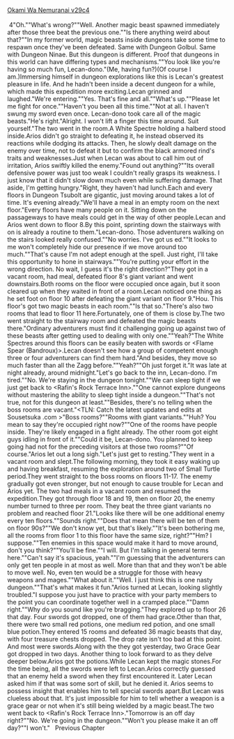 [Okami Wa Nemuranai v29c4](https://www.sousetsuka.com/2020/10/okami-wa-nemuranai-294.html)
<br/><br/>
 4"Oh.""What's wrong?""Well. Another magic beast spawned immediately after those three beat the previous one.""Is there anything weird about that?""In my former world, magic beasts inside dungeons take some time to respawn once they've been defeated. Same with Dungeon Golbul. Same with Dungeon Ninae. But this dungeon is different. Proof that dungeons in this world can have differing types and mechanisms.""You look like you're having so much fun, Lecan-dono."(Me, having fun?)(Of course I am.)Immersing himself in dungeon explorations like this is Lecan's greatest pleasure in life. And he hadn't been inside a decent dungeon for a while, which made this expedition more exciting.Lecan grinned and laughed."We're entering.""Yes. That's fine and all.""What's up.""Please let me fight for once.""Haven't you been all this time.""Not at all. I haven't swung my sword even once. Lecan-dono took care all of the magic beasts."He's right."Alright. I won't lift a finger this time around. Suit yourself."The two went in the room.A <Black Body> White Spectre holding a halberd stood inside.Arios didn't go straight to defeating it, he instead observed its reactions while dodging its attacks. Then, he slowly dealt damage on the enemy over time, not to defeat it but to confirm the black armored rind's traits and weaknesses.Just when Lecan was about to call him out of irritation, Arios swiftly killed the enemy."Found out anything?""Its overall defensive power was just too weak I couldn't really grasps its weakness. I just know that it didn't slow down much even while suffering damage. That aside, I'm getting hungry."Right, they haven't had lunch.Each and every floors in Dungeon Tsubolt are gigantic, just moving around takes a lot of time. It's evening already."We'll have a meal in an empty room on the next floor."Every floors have many people on it. Sitting down on the passageways to have meals could get in the way of other people.Lecan and Arios went down to floor 8.By this point, sprinting down the stairways with <Concealment> on is already a routine to them."Lecan-dono. Those adventurers walking on the stairs looked really confused.""No worries. I've got us <Conceal>ed.""It looks to me <Concealment> won't completely hide our presence if we move around too much.""That's cause I'm not adept enough at the spell. Just right, I'll take this opportunity to hone <Concealment> in stairways.""You're putting your effort in the wrong direction. No wait, I guess it's the right direction?"They got in a vacant room, had meal, defeated floor 8's giant variant and went downstairs.Both rooms on the floor were occupied once again, but it soon cleared up when they waited in front of a room.Lecan noticed one thing as he set foot on floor 10 after defeating the giant variant on floor 9."Hou. This floor's got two magic beasts in each room.""Is that so."There's also two rooms that lead to floor 11 here.Fortunately, one of them is close by.The two went straight to the stairway room and defeated the magic beasts there."Ordinary adventurers must find it challenging going up against two of these beasts after getting used to dealing with only one.""Yeah?"The White Spectres around this floors can be easily beaten with swords or <Flame Spear (Bandroux)>.Lecan doesn't see how a group of competent enough three or four adventurers can find them hard."And besides, they move so much faster than all the Zagg before.""Yeah?""Oh just forget it."It was late at night already, around midnight."Let's go back to the inn, Lecan-dono. I'm tired.""No. We're staying in the dungeon tonight.""We can sleep tight if we just get back to <Rafin's Rock Terrace Inn>.""One cannot explore dungeons without mastering the ability to sleep tight inside a dungeon.""That's not true, not for this dungeon at least.""Besides, there's no telling when the boss rooms are vacant."<TLN: Catch the latest updates and edits at Sousetsuka .com >"Boss rooms?""Rooms with giant variants.""Huh? You mean to say they're occupied right now?""One of the rooms have people inside. They're likely engaged in a fight already. The other room got eight guys idling in front of it.""Could it be, Lecan-dono. You planned to keep going had not for the preceding visitors at those two rooms?""Of course."Arios let out a long sigh."Let's just get to resting."They went in a vacant room and slept.The following morning, they took it easy waking up and having breakfast, resuming the exploration around two of Small Turtle period.They went straight to the boss rooms on floors 11-17. The enemy gradually got even stronger, but not enough to cause trouble for Lecan and Arios yet. The two had meals in a vacant room and resumed the expedition.They got through floor 18 and 19, then on floor 20, the enemy number turned to three per room. They beat the three giant variants no problem and reached floor 21."Looks like there will be one additional enemy every ten floors.""Sounds right.""Does that mean there will be ten of them on floor 90s?""We don't know yet, but that's likely.""It's been bothering me, all the rooms from floor 1 to this floor have the same size, right?""Hm? I suppose.""Ten enemies in this space would make it hard to move around, don't you think?""You'll be fine.""I will. But I'm talking in general terms here.""Can't say it's spacious, yeah.""I'm guessing that the adventurers can only get ten people in at most as well. More than that and they won't be able to move well. No, even ten would be a struggle for those with heavy weapons and mages.""What about it.""Well. I just think this is one nasty dungeon.""That's what makes it fun."Arios turned at Lecan, looking slightly troubled."I suppose you just have to practice with your party members to the point you can coordinate together well in a cramped place.""Damn right.""Why do you sound like you're bragging."They explored up to floor 26 that day. Four swords got dropped, one of them had <Power Increase> grace.Other than that, there were two small red potions, one medium red potion, and one small blue potion.They entered 15 rooms and defeated 36 magic beasts that day, with four treasure chests dropped. The drop rate isn't too bad at this point. And most were swords.Along with the <Acceleration Sword> they got yesterday, two Grace Gear got dropped in two days. Another thing to look forward to as they delve deeper below.Arios got the potions.While Lecan kept the magic stones.For the time being, all the swords were left to Lecan.Arios correctly guessed that an enemy held a <Power Increase> sword when they first encountered it. Later Lecan asked him if that was some sort of skill, but he denied it. Arios seems to possess insight that enables him to tell special swords apart.But Lecan was clueless about that. It's just impossible for him to tell whether a weapon is a grace gear or not when it's still being wielded by a magic beast.The two went back to <Rafin's Rock Terrace Inn>."Tomorrow is an off day right?""No. We're going in the dungeon.""Won't you please make it an off day?""I won't."   Previous Chapter <br/>
